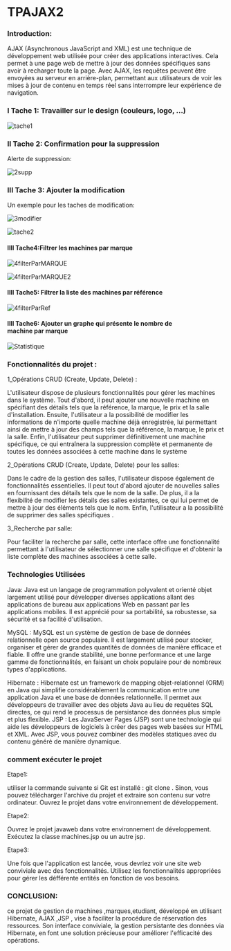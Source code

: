 # TPAJAX2

###  Introduction:

AJAX (Asynchronous JavaScript and XML) est une technique de développement web utilisée pour créer des applications interactives. Cela permet à une page web de mettre à jour des données spécifiques sans avoir à recharger toute la page. Avec AJAX, les requêtes peuvent être envoyées au serveur en arrière-plan, permettant aux utilisateurs de voir les mises à jour de contenu en temps réel sans interrompre leur expérience de navigation.


### I Tache 1: Travailler sur le design (couleurs, logo, …)


![tache1](https://github.com/ELMOUWAHID-AYOUB/TPAJAX2/assets/130571009/8a6bfbea-d59e-4eb1-8e00-4b72ce676246)


###  II Tache 2: Confirmation pour la suppression

Alerte de suppression:

![2supp](https://github.com/ELMOUWAHID-AYOUB/TPAJAX2/assets/130571009/71e32781-46a4-48fe-9f9b-c71eb1d17de5)

### III Tache 3: Ajouter la modification

Un exemple pour les taches de modification:

![3modifier](https://github.com/ELMOUWAHID-AYOUB/TPAJAX2/assets/130571009/8c2b240c-f050-458f-880f-74471b28ce97)


![tache2](https://github.com/ELMOUWAHID-AYOUB/TPAJAX2/assets/130571009/4ed1af45-e373-4770-b050-44ed56834676)

#### IIII  Tache4:Filtrer les machines par marque 


![4filterParMARQUE](https://github.com/ELMOUWAHID-AYOUB/TPAJAX2/assets/130571009/6f30bae9-a6ab-4aa6-b6c1-f2a1e61e29da)

![4filterParMARQUE2](https://github.com/ELMOUWAHID-AYOUB/TPAJAX2/assets/130571009/5f98249f-8faf-4d39-801c-18c26ee50368)

#### IIII  Tache5: Filtrer la liste des machines par référence

![4filterParRef](https://github.com/ELMOUWAHID-AYOUB/TPAJAX2/assets/130571009/8e913608-ff38-4557-8f6d-10a53c84ed7c)


#### IIII  Tache6: Ajouter un graphe qui présente le nombre de machine par marque

![Statistique](https://github.com/ELMOUWAHID-AYOUB/TPAJAX2/assets/130571009/ea3edfd7-3543-49ee-b709-5c8afd9855ba)



###  Fonctionnalités du projet :

1_Opérations CRUD (Create, Update, Delete) :

   L'utilisateur dispose de plusieurs fonctionnalités pour gérer les machines dans le système. Tout d'abord, il peut ajouter une nouvelle machine en spécifiant des détails tels que la référence, la marque, le prix et la salle d'installation. Ensuite, l'utilisateur a la possibilité de modifier les informations de n'importe quelle machine déjà enregistrée, lui permettant ainsi de mettre à jour des champs tels que la référence, la marque, le prix et la salle. Enfin, l'utilisateur peut supprimer définitivement une machine spécifique, ce qui entraînera la suppression complète et permanente de toutes les données associées à cette machine dans le système


2_Opérations CRUD (Create, Update, Delete) pour les salles:

   Dans le cadre de la gestion des salles, l'utilisateur dispose également de fonctionnalités essentielles. Il peut tout d'abord ajouter de nouvelles salles en fournissant des détails tels que le nom de la salle. De plus, il a la flexibilité de modifier les détails des salles existantes, ce qui lui permet de mettre à jour des éléments tels que le nom. Enfin, l'utilisateur a la possibilité de supprimer des salles spécifiques .
   
3_Recherche par salle:

   Pour faciliter la recherche par salle, cette interface  offre une fonctionnalité permettant à l'utilisateur de sélectionner une salle spécifique et d'obtenir la liste complète des machines associées à cette salle. 
   

###  Technologies Utilisées

Java: Java est un langage de programmation polyvalent et orienté objet largement utilisé pour développer diverses applications allant des applications de bureau aux applications Web en passant par les applications mobiles. Il est apprécié pour sa portabilité, sa robustesse, sa sécurité et sa facilité d'utilisation.

MySQL : MySQL est un système de gestion de base de données relationnelle open source populaire. Il est largement utilisé pour stocker, organiser et gérer de grandes quantités de données de manière efficace et fiable. Il offre une grande stabilité, une bonne performance et une large gamme de fonctionnalités, en faisant un choix populaire pour de nombreux types d'applications.

Hibernate : Hibernate est un framework de mapping objet-relationnel (ORM) en Java qui simplifie considérablement la communication entre une application Java et une base de données relationnelle. Il permet aux développeurs de travailler avec des objets Java au lieu de requêtes SQL directes, ce qui rend le processus de persistance des données plus simple et plus flexible.
JSP : Les JavaServer Pages (JSP) sont une technologie qui aide les développeurs de logiciels à créer des pages web basées sur HTML et XML. Avec JSP, vous pouvez combiner des modèles statiques avec du contenu généré de manière dynamique.



###  comment exécuter le projet 

Etape1:

utiliser la commande suivante si Git est installé : git clone <lien-du-projet>.
Sinon, vous pouvez télécharger l'archive du projet et extraire son contenu sur votre ordinateur.
Ouvrez le projet  dans votre environnement de développement.

Etape2:

Ouvrez le projet javaweb dans votre environnement de développement.
Exécutez la classe machines.jsp ou un autre jsp.

Etape3:

Une fois que l'application  est lancée, vous devriez voir une site web conviviale avec des fonctionnalités.
Utilisez les fonctionnalités appropriées pour gérer les défférente entités en fonction de vos besoins.

### CONCLUSION:

 ce projet de gestion de machines ,marques,etudiant, développé en utilisant Hibernate, AJAX ,JSP , vise à faciliter la procédure de réservation des ressources. Son interface conviviale, la gestion persistante des données via Hibernate, en font une solution précieuse pour améliorer l'efficacité des opérations.
